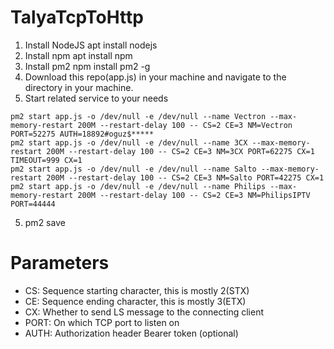 # TalyaTcpToHttp
1. Install NodeJS
apt install nodejs
2. Install npm
apt install npm 
2. Install pm2
npm install pm2 -g
3. Download this repo(app.js) in your machine and navigate to the directory in your machine.
4. Start related service to your needs
```
pm2 start app.js -o /dev/null -e /dev/null --name Vectron --max-memory-restart 200M --restart-delay 100 -- CS=2 CE=3 NM=Vectron PORT=52275 AUTH=18892#oguz$*****
pm2 start app.js -o /dev/null -e /dev/null --name 3CX --max-memory-restart 200M --restart-delay 100 -- CS=2 CE=3 NM=3CX PORT=62275 CX=1 TIMEOUT=999 CX=1
pm2 start app.js -o /dev/null -e /dev/null --name Salto --max-memory-restart 200M --restart-delay 100 -- CS=2 CE=3 NM=Salto PORT=42275 CX=1
pm2 start app.js -o /dev/null -e /dev/null --name Philips --max-memory-restart 200M --restart-delay 100 -- CS=2 CE=3 NM=PhilipsIPTV PORT=44444
```
5. pm2 save

# Parameters
* CS: Sequence starting character, this is mostly 2(STX)
* CE: Sequence ending character, this is mostly 3(ETX)
* CX: Whether to send LS message to the connecting client
* PORT: On which TCP port to listen on
* AUTH: Authorization header Bearer token (optional)
